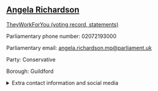 ## <a href="https://members.parliament.uk/member/4840/contact">Angela Richardson</a>

<a href="https://www.theyworkforyou.com/mp/25827/angela_richardson/guildford">TheyWorkForYou (voting record, statements)</a> 

Parliamentary phone number: 02072193000 

Parliamentary email: angela.richardson.mp@parliament.uk 

Party: Conservative 

Borough: Guildford 

<details><summary>Extra contact information and social media</summary> 
<li>Website:</li>
<li>Twitter:</li>
<li>Constituency office phone number:</li>
<li>Constituency office email:</li>
<li>Facebook:</li>
<li>Instagram:</li>
<li>Youtube:</li>
<li>Linkedin:</li>
<li>Government department phone number:</li>
<li>Government department email:</li>
<li>Threads:</li>
<li>Party office phone number:</li>
<li>Party office email:</li>
<li>Tiktok:</li>
</details>